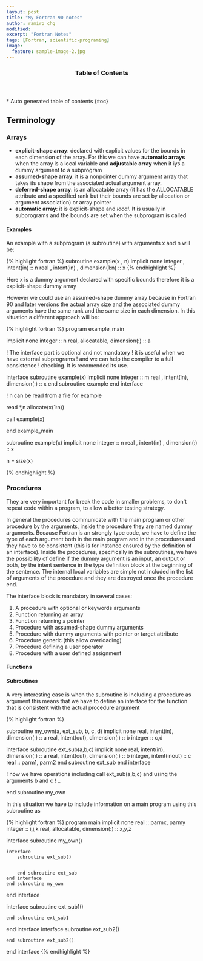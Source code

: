 ```yaml
---
layout: post
title: "My Fortran 90 notes"
author: ramiro_chg
modified:
excerpt: "Fortran Notes"
tags: [Fortran, scientific-programing]
image:
  feature: sample-image-2.jpg
---
```


<section id="table-of-contents" class="toc">
  <header>
    <h3>Table of Contents</h3>
  </header>
<div id="drawer" markdown="1">
*  Auto generated table of contents
{:toc}
</div>
</section><!-- /#table-of-contents -->

## Terminology

### Arrays
- **explicit-shape array**: declared with explicit values for the bounds in each dimension of the array. For this we can have **automatic arrays** when the array is a local variable and **adjustable array** when it iys a dummy argument to a subprogram
- **assumed-shape array**: it is a nonpointer dummy argument array that takes its shape from the associated actual argument array.
- **deferred-shape array**: is an allocatable array (it has the ALLOCATABLE attribute and a specified rank but their bounds are set by allocation or argument association) or array pointer
- **automatic array**: it is explicit-shape and *local*. It is usually in subprograms and the bounds are set when the subprogram is called

#### Examples

An example with a subprogram (a subroutine) with arguments x and n will be:

{% highlight fortran %}
subroutine example(x , n)
implicit none
integer     , intent(in)                     :: n
real        , intent(in)    , dimension(1:n) :: x
{% endhighlight %}

Here x is a dummy argument declared with specific bounds therefore it is a explicit-shape dummy array

However we could use an assumed-shape dummy array because in Fortran 90 and later versions the actual array size and the associated dummy arguments have the same rank and the same size in each dimension. In this situation a different approach will be:

{% highlight fortran %}
program example_main

implicit none
integer                         :: n
real, allocatable, dimension(:) :: a

! The interface part is optional and not mandatory
! it is useful when we have external subprograms
! and we can help the compiler to a full consistence
! checking. It is recomended its use.

interface
   subroutine example(x)
      implicit none
      integer                           :: m
      real   , intent(in), dimension(:) :: x
   end subroutine example
end interface

! n can be read from a file for example

read *,n
allocate(x(1:n))

call example(x)

end example_main

subroutine example(x)
implicit none
integer                                    :: n
real        , intent(in)    , dimension(:) :: x

n = size(x)

{% endhighlight %}

### Procedures

They are very important for break the code in smaller problems, to don't repeat code within a program, to allow a better testing strategy.

In general the procedures communicate with the main program or other procedure by the arguments, inside the procedure they are named dummy arguments. 
Because Fortran is an strongly type code, we have to define the type of each argument both in the main program and in the procedures and they
have to be consistent (this is for instance ensured by the definition of an interface). 
Inside the procedures, specifically in the subroutines, we have the possibility of define if the dummy argument is an
input, an output or both, by the intent sentence in the type definition block at the beginning of the sentence.
The internal local variables are simple not included in the list of arguments of the procedure and they are destroyed once the procedure end.

The interface block is mandatory in several cases: 

1. A procedure with optional or keywords arguments
2. Function returning an array
3. Function returning a pointer
4. Procedure with assumed-shape dummy arguments
5. Procedure with dummy arguments with pointer or target attribute
6. Procedure generic (this allow overloading)
7. Procedure defining a user operator
8. Procedure with a user defined assignment

#### Functions

#### Subroutines

A very interesting case is when the subroutine is including a procedure as argument
this means that we have to define an interface for the function that is consistent
with the actual procedure argument

{% highlight fortran %}

subroutine my_own(a, ext_sub, b, c, d)
implicit none
real, intent(in),  dimension(:) :: a
real, intent(out), dimension(:) :: b
integer                         :: c,d

interface 
    subroutine ext_sub(a,b,c)
    implicit none
    real, intent(in),  dimension(:) :: a
    real, intent(out), dimension(:) :: b
    integer, intent(inout)          :: c
    real                            :: parm1, parm2
    end subroutine ext_sub
end interface

! now we have operations including call ext_sub(a,b,c) and using the arguments b and c 
! ..

end subroutine my_own

In this situation we have to include information on a main program using this
subroutine as

{% highlight fortran %}
program main
implicit none
real     :: parmx, parmy
integer  :: i,j,k
real, allocatable, dimension(:)  :: x,y,z

interface
    subroutine my_own()

    interface
        subroutine ext_sub()


        end subroutine ext_sub
    end interface
    end subroutine my_own
end interface

interface
    subroutine ext_sub1()

    end subroutine ext_sub1
end interface
interface
    subroutine ext_sub2()

    end subroutine ext_sub2()
end interface
{% endhighlight %}

